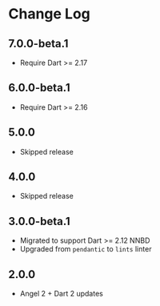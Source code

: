 # Change Log

## 7.0.0-beta.1

* Require Dart >= 2.17

## 6.0.0-beta.1

* Require Dart >= 2.16

## 5.0.0

* Skipped release

## 4.0.0

* Skipped release

## 3.0.0-beta.1

* Migrated to support Dart >= 2.12 NNBD
* Upgraded from `pendantic` to `lints` linter

## 2.0.0

* Angel 2 + Dart 2 updates

